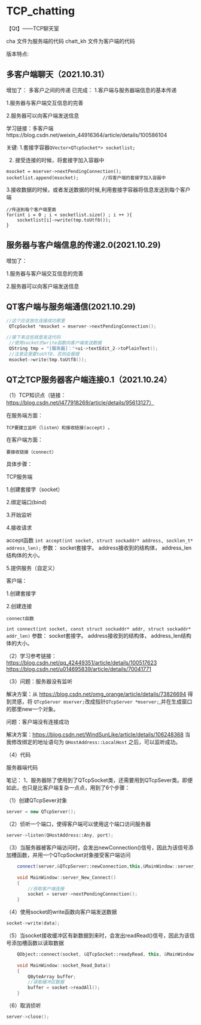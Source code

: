 # TCP_chatting
【Qt】——TCP聊天室

cha 文件为服务端的代码
chatt_kh 文件为客户端的代码

版本特点:

## 多客户端聊天（2021.10.31）
增加了：
多客户之间的传递
已完成：
1.客户端与服务器端信息的基本传递

1.服务器与客户端交互信息的完善

2.服务器可以向客户端发送信息

学习链接：多客户端https://blog.csdn.net/weixin_44916364/article/details/100586104

关键:
1.套接字容器`QVector<QTcpSocket*> socketlist;`

2. 接受连接的时候，将套接字加入容器中

```
msocket = mserver->nextPendingConnection();
socketlist.append(msocket);         //将客户端的套接字加入容器中
```

3.接收数据的时候，或者发送数据的时候,利用套接字容器将信息发送到每个客户端

```
//传送到每个客户端里面
for(int i = 0 ; i < socketlist.size() ; i ++ ){
	socketlist[i]->write(tmp.toUtf8());
}
```

## 服务器与客户端信息的传递2.0(2021.10.29)

增加了：

1.服务器与客户端交互信息的完善

2.服务器可以向客户端发送信息

## QT客户端与服务端通信(2021.10.29)

```c++
//这个应该放在连接成功那里
 QTcpSocket *msocket = mserver->nextPendingConnection();

//接下来这些就是发送代码
 //使用socket的write函数向客户端发送数据
 QString tmp = "[服务器]："+ui->textEdit_2->toPlainText();
 //注意这里要toUtf8，否则会报错
 msocket->write(tmp.toUtf8());
```

## QT之TCP服务器客户端连接0.1（2021.10.24）

（1）TCP知识点（链接：https://blog.csdn.net/l477918269/article/details/95613127）

在服务端方面：

	TCP要建立监听（listen）和接收链接(accept) 。
	
在客户端方面：

	要接收链接（connect）
	
具体步骤：

TCP服务端

1.创建套接字（socket）

2.绑定端口(bind)

3.开始监听

4.接收请求

accept函数
```int accept(int socket, struct sockaddr* address, socklen_t* address_len);```
参数： socket套接字。 address接收到的结构体， address_len结构体的大小。

5.提供服务（自定义）

客户端：

1.创建套接字

2.创建连接

	connect函数
```int connect(int socket, const struct sockaddr* addr, struct sockaddr* addr_len)```
 参数： socket套接字。 address接收到的结构体， address_len结构体的大小。

（2）学习参考链接：https://blog.csdn.net/qq_42449351/article/details/100517623
https://blog.csdn.net/u014695839/article/details/70041771

（3）问题：服务器没有监听

解决方案：从 https://blog.csdn.net/omg_orange/article/details/73826694 得到灵感，将 `QTcpServer mserver;`改成指针`QTcpServer *mserver;`,并在生成窗口的那里new一个对象。

问题：客户端没有连接成功

解决方案：https://blog.csdn.net/WindSunLike/article/details/106248368
当我修改绑定的地址语句为 `QHostAddress::LocalHost` 之后，可以监听成功。

（4）代码

服务器端代码

笔记：
1、服务器除了使用到了QTcpSocket类，还需要用到QTcpSever类。即便如此，也只是比客户端复杂一点点，用到了6个步骤：

（1）创建QTcpSever对象
```c++
server = new QTcpServer();
```
（2）侦听一个端口，使得客户端可以使用这个端口访问服务器
```c++
server->listen(QHostAddress::Any, port);
```
（3）当服务器被客户端访问时，会发出newConnection()信号，因此为该信号添加槽函数，并用一个QTcpSocket对象接受客户端访问
```c++
  	connect(server,&QTcpServer::newConnection,this,&MainWindow::server_New_Connect);
     
    void MainWindow::server_New_Connect()
    {
        //获取客户端连接
        socket = server->nextPendingConnection();
    }
```
（4）使用socket的write函数向客户端发送数据
```c++
socket->write(data);
```
（5）当socket接收缓冲区有新数据到来时，会发出readRead()信号，因此为该信号添加槽函数以读取数据
```c++
    QObject::connect(socket, &QTcpSocket::readyRead, this, &MainWindow::socket_Read_Data);
     
    void MainWindow::socket_Read_Data()
    {
        QByteArray buffer;
        //读取缓冲区数据
        buffer = socket->readAll();
    }
```
（6）取消侦听
```c++
server->close();
```






